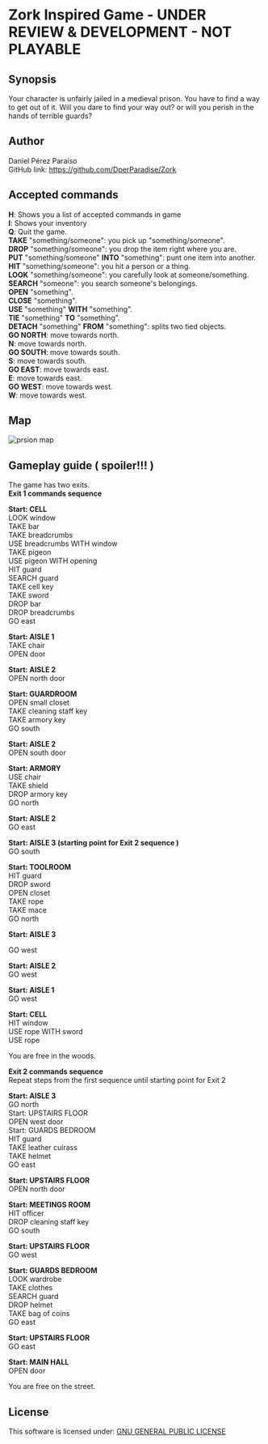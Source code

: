 # Zork Inspired Game - UNDER REVIEW & DEVELOPMENT - NOT PLAYABLE

## Synopsis

Your character is unfairly jailed in a medieval prison. You have to find a way to get out of it. Will you dare to find your way out? or will you perish in the hands of terrible guards?

## Author
Daniel Pérez Paraíso  
GitHub link: https://github.com/DperParadise/Zork   

## Accepted commands

**H**: Shows you a list of accepted commands in game  
**I**: Shows your inventory  
**Q**: Quit the game.   
**TAKE** "something/someone": you pick up "something/someone".  
**DROP** "something/someone": you drop the item right where you are.  
**PUT** "something/someone" **INTO** "something": punt one item into another.  
**HIT** "something/someone": you hit a person or a thing.  
**LOOK** "something/someone": you carefully look at someone/something.  
**SEARCH** "someone": you search someone's belongings.  
**OPEN** "something".   
**CLOSE** "something".  
**USE** "something" **WITH** "something".  
**TIE** "something" **TO** "something".  
**DETACH** "something" **FROM** "something": splits two tied objects.  
**GO NORTH**: move towards north.      
**N**: move towards north.      
**GO SOUTH**: move towards south.      
**S**: move towards south.      
**GO EAST**: move towards east.      
**E**: move towards east.      
**GO WEST**: move towards west.      
**W**: move towards west.         

## Map

![prsion map](https://i.imgsafe.org/8cd1dc2bde.jpg)

## Gameplay guide ( spoiler!!! )   

The game has two exits.  
**Exit 1 commands sequence**  

**Start: CELL**   
LOOK window  
TAKE bar  
TAKE breadcrumbs  
USE breadcrumbs WITH window  
TAKE pigeon  
USE pigeon WITH opening  
HIT guard  
SEARCH guard  
TAKE cell key   
TAKE sword   
DROP bar  
DROP breadcrumbs  
GO east  

**Start: AISLE 1**  
TAKE chair  
OPEN door  

**Start: AISLE 2**    
OPEN north door  

**Start: GUARDROOM**    
OPEN small closet  
TAKE cleaning staff key  
TAKE armory key   
GO south  

**Start: AISLE 2**    
OPEN south door  

**Start: ARMORY**    
USE chair  
TAKE shield     
DROP armory key   
GO north  

**Start: AISLE 2**     
GO east   

**Start: AISLE 3 (starting point for Exit 2 sequence )**       
GO south  

**Start: TOOLROOM**    
HIT guard  
DROP sword   
OPEN closet   
TAKE rope   
TAKE mace   
GO north   

**Start: AISLE 3**

GO west   

**Start: AISLE 2**     
GO west   

**Start: AISLE 1**     
GO west   

**Start: CELL**     
HIT window   
USE rope WITH sword   
USE rope  

You are free in the woods.   

**Exit 2 commands sequence**  
Repeat steps from the first sequence until starting point for Exit 2      

**Start: AISLE 3**   
GO north    
Start: UPSTAIRS FLOOR   
OPEN west door   
Start: GUARDS BEDROOM   
HIT guard   
TAKE leather cuirass   
TAKE helmet   
GO east   

**Start: UPSTAIRS FLOOR**    
OPEN north door   

**Start: MEETINGS ROOM**      
HIT officer   
DROP cleaning staff key   
GO south   

**Start: UPSTAIRS FLOOR**     
GO west   

**Start: GUARDS BEDROOM**     
LOOK wardrobe   
TAKE clothes   
SEARCH guard   
DROP helmet   
TAKE bag of coins   
GO east   

**Start: UPSTAIRS FLOOR**     
GO east   

**Start: MAIN HALL**     
OPEN door  

You are free on the street.

## License   

This software is licensed under: [GNU GENERAL PUBLIC LICENSE](https://www.gnu.org/licenses/gpl-3.0.txt)   
